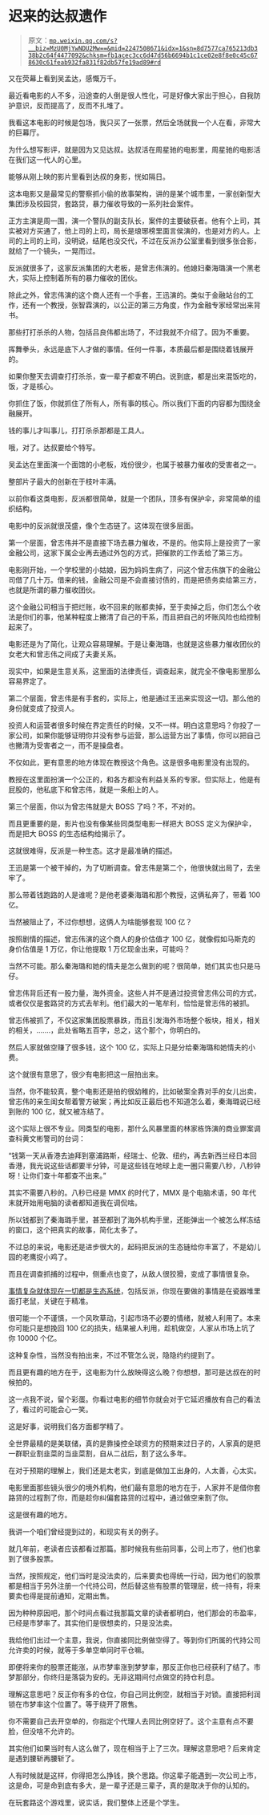 # 迟来的达叔遗作

> 原文：[`mp.weixin.qq.com/s?__biz=MzU0MjYwNDU2Mw==&mid=2247508671&idx=1&sn=8d7577ca765213db338b2c64f4477092&chksm=fb1acec3cc6d47d56b6694b1c1ce02e8f8e0c45c678630c61feab932fa831f82db57fe19ad89#rd`](http://mp.weixin.qq.com/s?__biz=MzU0MjYwNDU2Mw==&mid=2247508671&idx=1&sn=8d7577ca765213db338b2c64f4477092&chksm=fb1acec3cc6d47d56b6694b1c1ce02e8f8e0c45c678630c61feab932fa831f82db57fe19ad89#rd)

又在荧幕上看到吴孟达，感慨万千。

最近看电影的人不多，沿途查的人倒是很人性化，可是好像大家出于担心，自我防护意识，反而提高了，反而不扎堆了。

我看这本电影的时候是包场，我只买了一张票，然后全场就我一个人在看，非常大的巨幕厅。

为什么想写影评，就是因为又见达叔。达叔活在周星驰的电影里，周星驰的电影活在我们这一代人的心里。

能够从刚上映的影片里看到达叔的身影，恍如隔日。

这本电影又是最常见的警察抓小偷的故事架构，讲的是某个城市里，一家创新型大集团涉及校园贷，套路贷，暴力催收导致的一系列社会案件。

正方主演是周一围，演一个警队的副支队长，案件的主要破获者。他有个上司，其实被对方买通了，他上司的上司，局长是琅琊榜里面言侯演的，也是对方的人。上司的上司的上司，没明说，结尾也没交代，不过在反派办公室里看到很多张合影，就给了一个镜头，一晃而过。

反派就很多了，这家反派集团的大老板，是曾志伟演的。他媳妇秦海璐演一个黑老大，实际上控制着所有的暴力催收的团伙。

除此之外，曾志伟演的这个商人还有一个手套，王迅演的。类似于金融站台的工作，还有一个教授，张智霖演的，以公正的第三方角度，作为金融专家经常出来背书。

那些打打杀杀的人物，包括吕良伟都出场了，不过我就不介绍了。因为不重要。

挥舞拳头，永远是底下人才做的事情。任何一件事，本质最后都是围绕着钱展开的。

如果你整天去调查打打杀杀，查一辈子都查不明白。说到底，都是出来混饭吃的，饭，才是核心。

你抓住了饭，你就抓住了所有人，所有事的核心。所以我们下面的内容都为围绕金融展开。

钱的事儿才叫事儿，打打杀杀那都是工具人。

哦，对了。达叔要给个特写。

吴孟达在里面演一个面馆的小老板，戏份很少，也属于被暴力催收的受害者之一。

整部片子最大的创新在于枝叶丰满。

以前你看这类电影，反派都很简单，就是一个团队，顶多有保护伞，非常简单的组织结构。

电影中的反派就很茂盛，像个生态链了。这体现在很多层面。

第一个层面，曾志伟并不是直接下场去暴力催收，不是的。他实际上是投资了一家金融公司，这家下属企业再去通过外包的方式，把催款的工作丢给了第三方。

电影刚开始，一个学校里的小姑娘，因为妈妈生病了，问这个曾志伟旗下的金融公司借了几十万。借来的钱，金融公司是不会直接讨债的，而是把债务卖给第三方，也就是所谓的暴力催收团伙。

这个金融公司相当于把烂账，收不回来的账都卖掉，至于卖掉之后，你们怎么个收法是你们的事，他某种程度上撇清了自己的干系，而且把自己的坏账风险也给控制起来了。

电影还是为了简化，让观众容易理解。于是让秦海璐，也就是这些暴力催收团伙的女老大和曾志伟之间成了夫妻关系。

现实中，如果是生意关系，这里面的法律责任，调查起来，就完全不像电影里那么容易界定了。

第二个层面，曾志伟是有手套的，实际上，他是通过王迅来实现这一切。那么他的身份就变成了投资人。

投资人和运营者很多时候在界定责任的时候，又不一样。明白这意思吗？你投了一家公司，如果你能够证明你并没有参与运营，那么运营方出了事情，你可以把自己也撇清为受害者之一，而不是操盘者。

不仅如此，更有意思的地方体现在教授这个角色。这是很多电影里没有出现的。

教授在这里面扮演一个公正的，和各方都没有利益关系的专家。但实际上，他是有屁股的，他私底下和曾志伟，就是一条船上的人。

第三个层面，你以为曾志伟就是大 BOSS 了吗？不，不对的。

而且更重要的是，影片也没有像某些同类型电影一样把大 BOSS 定义为保护伞，而是把大 BOSS 的生态结构给揭示了。

这就很难得，反派是一种生态。这才是最准确的描述。

王迅是第一个被干掉的，为了切断调查。曾志伟是第二个，他很快就出局了，去坐牢了。

那么带着钱跑路的人是谁呢？是他老婆秦海璐和那个教授，这俩私奔了，带着 100 亿。

当然被阻止了，不过你想想，这俩人为啥能够套现 100 亿？

按照剧情的描述，曾志伟演的这个商人的身价估值才 100 亿，就像假如马斯克的身价估值是 1 万亿，你让他提取 1 万亿现金出来，可能吗？

当然不可能。那么秦海璐和她的情夫是怎么做到的呢？很简单，她们其实也只是马仔。

曾志伟背后还有一股力量，海外资金。这些人并不是通过投资曾志伟公司的方式，或者仅仅是套路贷的方式去牟利。他们最大的一笔牟利，恰恰是曾志伟的被抓。

曾志伟被抓了，不仅这家集团股票暴跌，而且引发海外市场整个板块，相关，相关的相关，.......，此处省略五百字，总之，这个那个，你明白的。

然后人家就做空赚了很多钱，这个 100 亿，实际上只是分给秦海璐和她情夫的小费。

这个就很有意思了，很少有电影把这一层拍出来。

当然，你不能较真，整个电影还是拍的很幼稚的，比如破案全靠对手的女儿出卖，曾志伟的亲生闺女帮着警方破案；再比如反正最后也不知道怎么着，秦海璐说已经到账的 100 亿，就又被冻结了。

这个实际上很不专业。同类型的电影，那什么风暴里面的林家栋饰演的商业罪案调查科黄文彬警司的台词：

“钱第一天从香港去迪拜到塞浦路斯，经瑞士、伦敦、纽约，再去新西兰经日本回香港，我光说这些话都要半分钟，可是这些钱在地球上走一圈只需要八秒，八秒钟呀！让你们查十年都查不出来。”

其实不需要八秒的。八秒已经是 MMX 的时代了，MMX 是个电脑术语，90 年代末就开始用电脑的读者都知道我在调侃啥。

所以钱都到了秦海璐手里，甚至都到了海外机构手里，还能弹出一个被怎么样冻结的窗口，这个把真实的故事，简化太多了。

不过总的来说，电影还是进步很大的，起码把反派的生态链给你丰富了，不是幼儿园的老鹰捉小鸡了。

而且在调查抓捕的过程中，侧重点也变了，从敌人很狡猾，变成了事情很复杂。

[事情复杂就体现在一切都是生态系统](http://mp.weixin.qq.com/s?__biz=MzU3NDc5Nzc0NQ==&mid=2247520992&idx=1&sn=6d988ad45c1d9139c87dee37b764fade&chksm=fd2e303eca59b92871f624bf9a21b208d726d029e63ae6fed25859947fcab139e8d6c50d415c&scene=21#wechat_redirect)，包括反派，你现在要做的事情是在瓷器堆里面打老鼠，关键在于精准。

很可能一个不谨慎，一个风吹草动，引起市场不必要的情绪，就被人利用了。本来你可能只是想挽回 100 亿的损失，结果被人利用，趁机做空，人家从市场上坑了你 10000 个亿。

这种复杂性，当然没有拍出来，不过不管怎么说，隐隐约约提到了。

而且更有趣的地方在于，这电影为什么放映得这么晚？你想想，那可是达叔在的时候拍的。

这一点我不说，留个彩蛋。你看过电影的细节你就会对于它延迟播放有自己的看法了，看过的可能会心一笑。

这是好事，说明我们各方面都学精了。

全世界最精的是美联储，真的是靠操控全球资方的预期来过日子的，人家真的是把一群职业割韭菜的当韭菜割，自从二战后，割了这么多年。

在对于预期的理解上，我们还是太老实，到底是做加工出身的，人太善，心太实。

电影里面那些镜头很少的境外机构，他们最有意思的地方在于，人家并不是借你套路贷的过程割了你，而是趁你纠偏套路贷的过程中，通过做空来割了你。

这是很有趣的地方。

我讲一个咱们曾经提到过的，和现实有关的例子。

就几年前，老读者应该都看过那篇。那时候我有些前同事，公司上市了，他们也拿到了很多股票。

当然，按照规定，他们当时是没法卖的，后来要卖也得统一行动，因为他们的股票都是相当于另外注册一个代持公司，然后替这些有股票的管理层，统一持有，将来要卖也得是提前通知，定期出售。

因为种种原因吧，那个时间点看过我那篇文章的读者都明白，他们那会的市盈率，已经是市梦率了。其实他们是很想卖的，只是没法卖。

我给他们出过一个主意，我说，你直接同比例做空得了。等到你们所属的代持公司允许卖的时候，就等于多单空单同时平仓嘛。

即便将来你的股票还能涨，从市梦率涨到梦梦率，那反正你也已经获利了结了。市梦那部分，你终归是落袋为安的。无非这期间付点做空的持仓利息。

理解这意思吧？反正你有多的仓位，你自己同比例空，就相当于对锁。直接把利润锁在市梦率这个位置了。等于绕开了限售。

你不需要自己去开空单的，你指定个代理人去同比例空好了。这个主意有点不要脸，但没啥不允许的。

其实他们如果当时有人这么做了，现在相当于上了三次。理解这意思吧？后来肯定是遇到腰斩再腰斩了。

人有时候就是这样，你得把怎么挣钱，换个思路。你这辈子能遇到一次公司上市，这是命，可是命到底有多大，是一辈子还是三辈子，真的是取决于你的认知的。

在玩套路这个游戏里，说实话，我们整体上还是个学生。